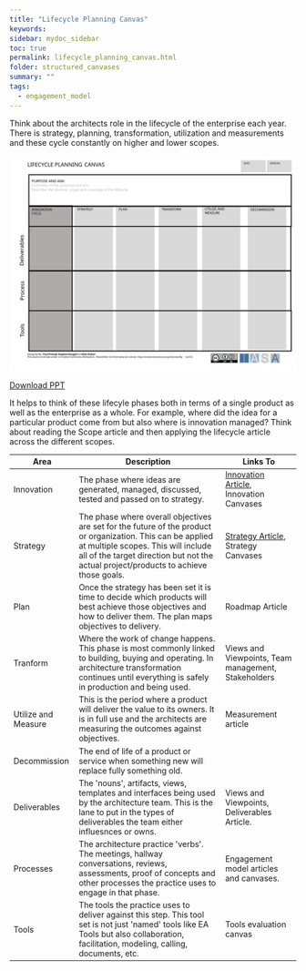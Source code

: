 ```yaml
---
title: "Lifecycle Planning Canvas"
keywords: 
sidebar: mydoc_sidebar
toc: true
permalink: lifecycle_planning_canvas.html
folder: structured_canvases
summary: ""
tags: 
  - engagement_model
---
```


Think about the architects role in the lifecycle of the enterprise each year. There is strategy, planning, transformation, utilization and measurements and these cycle constantly on higher and lower scopes. 

![image001](media/lifecycle_planning_canvas.svg)

[Download PPT](media/ppt/lifecycle_planning_canvas.pptx)

It helps to think of these lifecyle phases both in terms of a single product as well as the enterprise as a whole. For example, where did the idea for a particular product come from but also where is innovation managed? Think about reading the Scope article and then applying the lifecycle article across the different scopes. 

| Area                | Description                                                                                                                                                                                                                                 | Links To                                                                   |
| ------------------- | ------------------------------------------------------------------------------------------------------------------------------------------------------------------------------------------------------------------------------------------- | -------------------------------------------------------------------------- |
| Innovation          | The phase where ideas are generated, managed, discussed, tested and passed on to strategy.                                                                                                                                                  | [Innovation Article](../engagement_model/innovate.md), Innovation Canvases |
| Strategy            | The phase where overall objectives are set for the future of the product or organization. This can be applied at multiple scopes. This will include all of the target direction but not the actual project/products to achieve those goals. | [Strategy Article](../engagement_model/strategy.md), Strategy Canvases     |
| Plan                | Once the strategy has been set it is time to decide which products will best achieve those objectives and how to deliver them. The plan maps objectives to delivery.                                                                        | Roadmap Article                                                            |
| Tranform            | Where the work of change happens. This phase is most commonly linked to building, buying and operating. In architecture transformation continues until everything is safely in production and being used.                                   | Views and Viewpoints, Team management, Stakeholders                        |
| Utilize and Measure | This is the period where a product will deliver the value to its owners. It is in full use and the architects are measuring the outcomes against objectives.                                                                                | Measurement article                                                        |
| Decommission        | The end of life of a product or service when something new will replace fully something old.                                                                                                                                                |                                                                            |
| Deliverables        | The 'nouns', artifacts, views, templates and interfaces being used by the architecture team. This is the lane to put in the types of deliverables the team either influesnces or owns.                                                      | Views and Viewpoints, Deliverables Article.                                |
| Processes           | The architecture practice 'verbs'. The meetings, hallway conversations, reviews, assessments, proof of concepts and other processes the practice uses to engage in that phase.                                                              | Engagement model articles and canvases.                                    |
| Tools               | The tools the practice uses to deliver against this step. This tool set is not just 'named' tools like EA Tools but also collaboration, facilitation, modeling, calling, documents, etc.                                                    | Tools evaluation canvas                                                    |